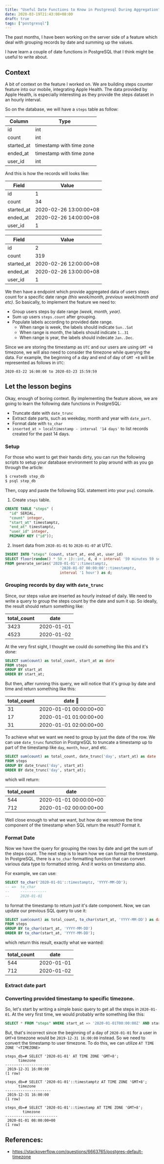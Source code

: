 ```yaml
---
title: "Useful Date Functions to Know in Postgresql During Aggregation"
date: 2020-03-19T21:43:08+08:00
draft: true
tags: ["postgresql"]
---
```


The past months, I have been working on the server side of a feature which
deal with grouping records by date and summing up the values.

I have learn a couple of date functions in PostgreSQL that I think might be
useful to write about.


## Context

A bit of context on the feature I worked on. We are building steps counter
feature into our mobile, integrating Apple Health. The data
provided by Apple Health, is especially interesting as they provide the steps
dataset in an hourly interval.

So on the database, we will have a `steps` table as follow:

| Column      | Type                     |
| ----------- | ------------------------ |
| id          | int                      |
| count       | int                      |
| started_at  | timestamp with time zone |
| ended_at    | timestamp with time zone |
| user_id     | int                      |

And this is how the records will looks like:

| Field      | Value                  |
|------------|------------------------|
| id         | 1                      |
| count      | 34                     |
| started_at | 2020-02-26 13:00:00+08 |
| ended_at   | 2020-02-26 14:00:00+08 |
| user_id    | 1                      |

| Field      | Value                  |
|------------|------------------------|
| id         | 2                      |
| count      | 319                    |
| started_at | 2020-02-26 12:00:00+08 |
| ended_at   | 2020-02-26 13:00:00+08 |
| user_id    | 1                      |

We then have a endpoint which provide aggregated data of users
steps count for a specific date range _(this week/month, previous week/month
and etc)_. So basically, to implement the feature we need to:

- Group users steps by date range _(week, month, year)_.
- Sum up users `steps.count` after grouping.
- Populate labels according to provided date range.
  - When range is week, the labels should indicate `Sun..Sat`
  - When range is month, the labels should indicate `1..31`
  - When range is year, the labels should indecate `Jan..Dec`.

Since we are storing the timestamp as `UTC` and our users are using `GMT +8`
timezone, we will also need to consider the timezone while querying the data.
For example, the beginning of a day and end of day of `GMT +8` will be
represented as follows in `UTC`:

```
2020-03-22 16:00:00 to 2020-03-23 15:59:59
```

## Let the lesson begins

Okay, enough of boring context. By implementing the feature above, we are going
to learn the following date functions in PostgreSQL:

- Truncate date with `date_trunc`
- Extract date parts, such as weekday, month and year with `date_part`.
- Format date with `to_char`
- `inserted_at > localtimestamp - interval '14 days'` to list records created
  for the past 14 days.

### Setup

For those who want to get their hands dirty, you can run the following scripts
to setup your database environment to play around with as you go through the
article:

```bash
$ createdb step_db
$ psql step_db
```

Then, copy and paste the following SQL statement into your `psql` console.

1. Create `steps` table.
```sql
CREATE TABLE "steps" (
  "id" SERIAL,
  "count" integer,
  "start_at" timestamptz,
  "end_at" timestamptz,
  "user_id" integer,
  PRIMARY KEY ("id"));
```

2. Insert data from `2020-01-01` to `2020-01-07` at UTC.
```sql
INSERT INTO "steps" (count, start_at, end_at, user_id)
SELECT floor(random() * 50 + 1)::int, d, d + interval '59 minutes 59 seconds', 1
FROM generate_series('2020-01-01'::timestamptz,
                         '2020-01-07 00:00:00'::timestamptz,
                         interval '1 hour') as d;

```

### Grouping records by day with `date_trunc`

Since, our steps value are inserted as hourly instead of daily. We need to
write a query to group the steps count by the date and sum it up. So ideally, the
result should return something like:

| total_count | date       |
|-------------|------------|
| 3423        | 2020-01-01 |
| 4523        | 2020-01-02 |

At the very first sight, I thought we could do something like this and it's
done:

```sql
SELECT sum(count) as total_count, start_at as date
FROM steps
GROUP BY start_at
ORDER BY start_at;
```

But then, after running this query, we will notice that it's group by date and
time and return something like this:

| total_count | date                 |
|-------------|------------------------|
| 31          | 2020-01-01 00:00:00+00 |
| 17          | 2020-01-01 01:00:00+00 |
| 31          | 2020-01-01 02:00:00+00 |

To achieve what we want we need to group by just the date of the row. We can
use `date_trunc` function in PostgreSQL to truncate a timestamp up to part of
the timestamp like `day`, `month`, `hour`, and etc.

```sql
SELECT sum(count) as total_count, date_trunc('day', start_at) as date
FROM steps
GROUP BY date_trunc('day', start_at)
ORDER BY date_trunc('day', start_at);
```

which will return:

| total_count | date                   |
|-------------|------------------------|
| 544         | 2020-01-01 00:00:00+00 |
| 712         | 2020-01-02 00:00:00+00 |

Well close enough to what we want, but how do we remove the time
component of the timestamp when SQL return the result? Format it.

### Format Date

Now we have the query for grouping the rows by date and get the sum of the
steps count. The next step is to learn how we can format the timestamp. In
PostgreSQL, there is a `to_char` formatting function that can convert various
data type to formatted string. And it works on timestamp also.

For example, we can use:

```sql
SELECT to_char('2020-01-01'::timestamptz, 'YYYY-MM-DD');
-- =>  to_char
--     ------------
--     2020-01-01
```

to format the timestamp to return just it's date component. Now, we can update
our previous SQL query to use it:

```sql
SELECT sum(count) as total_count, to_char(start_at, 'YYYY-MM-DD') as date
FROM steps
GROUP BY to_char(start_at, 'YYYY-MM-DD')
ORDER BY to_char(start_at, 'YYYY-MM-DD');
```

which return this result, exactly what we wanted:

| total_count | date       |
|-------------|------------|
| 544         | 2020-01-01 |
| 712         | 2020-01-02 |


### Extract date part


### Converting provided timestamp to specific timezone.

So, let's start by writing a simple basic query to get all the steps in `2020-01-01`.
At the very first time, we would probably write something like this:

```sql
SELECT * FROM "steps" WHERE start_at => '2020-01-01T00:00:00Z' AND start_at <= '2020-01-01T23:59:59Z';
```

But, that's incorrect since the beginning of a day of `2020-01-01` for a user
in `GMT+8` timezone would be `2019-12-31 16:00:00` instead. So we need to
convert the timestamp to user timezone. To do this, we can utilize `AT TIME
ZONE '<TIMEZONE>`

```
steps_db=# SELECT '2020-01-01' AT TIME ZONE 'GMT+8';
      timezone
---------------------
 2019-12-31 16:00:00
(1 row)

steps_db=# SELECT '2020-01-01'::timestamptz AT TIME ZONE 'GMT+8';
      timezone
---------------------
 2019-12-31 16:00:00
(1 row)

steps_db=# SELECT '2020-01-01'::timestamp AT TIME ZONE 'GMT+8';
        timezone
------------------------
 2020-01-01 08:00:00+00
(1 row)
```


## References:

- https://stackoverflow.com/questions/6663765/postgres-default-timezone
